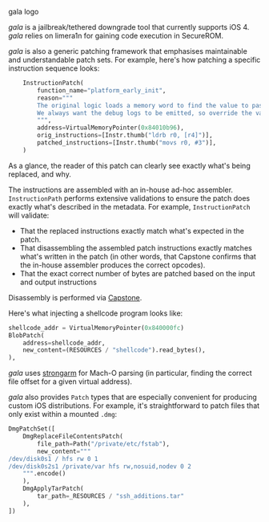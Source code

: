 gala logo

_gala_ is a jailbreak/tethered downgrade tool that currently supports iOS 4. _gala_ relies on limera1n for gaining code execution in SecureROM. 

_gala_ is also a generic patching framework that emphasises maintainable and understandable patch sets. For example, here's how patching a specific instruction sequence looks:

```python
    InstructionPatch(
        function_name="platform_early_init",
        reason="""
        The original logic loads a memory word to find the value to pass to debug_enable_uarts(). 
        We always want the debug logs to be emitted, so override the value here.
        """,
        address=VirtualMemoryPointer(0x84010b96),
        orig_instructions=[Instr.thumb("ldrb r0, [r4]")],
        patched_instructions=[Instr.thumb("movs r0, #3")],
    )
```

As a glance, the reader of this patch can clearly see exactly what's being replaced, and why.

The instructions are assembled with an in-house ad-hoc assembler. `InstructionPath` performs extensive validations to ensure the patch does exactly what's described in the metadata. For example, `InstructionPatch` will validate:

* That the replaced instructions exactly match what's expected in the patch.
* That disassembling the assembled patch instructions exactly matches what's written in the patch (in other words, that Capstone confirms that the in-house assembler produces the correct opcodes).
* That the exact correct number of bytes are patched based on the input and output instructions

Disassembly is performed via [Capstone](https://www.capstone-engine.org).

Here's what injecting a shellcode program looks like:

```python
shellcode_addr = VirtualMemoryPointer(0x840000fc)
BlobPatch(
    address=shellcode_addr,
    new_content=(RESOURCES / "shellcode").read_bytes(),
),
```

_gala_ uses [strongarm](https://github.com/datatheorem/strongarm) for Mach-O parsing (in particular, finding the correct file offset for a given virtual address).

_gala_ also provides `Patch` types that are especially convenient for producing custom iOS distributions. For example, it's straightforward to patch files that only exist within a mounted `.dmg`:

```python
DmgPatchSet([
    DmgReplaceFileContentsPatch(
        file_path=Path("/private/etc/fstab"),
        new_content="""
/dev/disk0s1 / hfs rw 0 1
/dev/disk0s2s1 /private/var hfs rw,nosuid,nodev 0 2
    """.encode()
    ),
    DmgApplyTarPatch(
        tar_path=_RESOURCES / "ssh_additions.tar"
    ),
])
```

